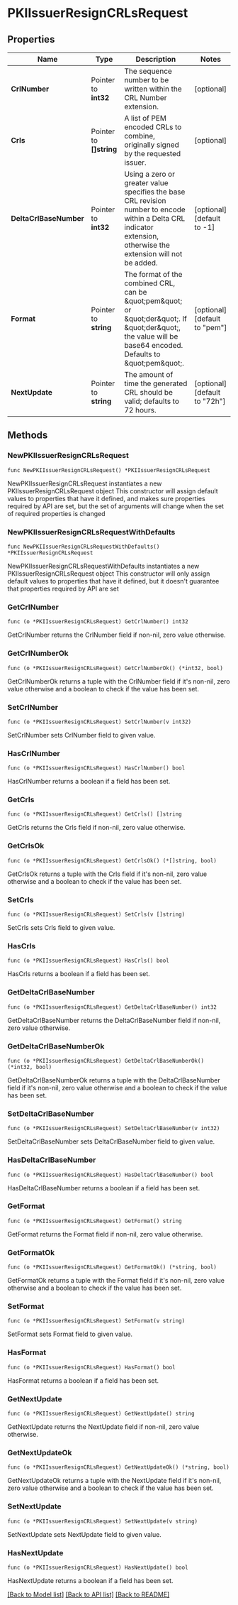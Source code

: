 # PKIIssuerResignCRLsRequest

## Properties

Name | Type | Description | Notes
------------ | ------------- | ------------- | -------------
**CrlNumber** | Pointer to **int32** | The sequence number to be written within the CRL Number extension. | [optional] 
**Crls** | Pointer to **[]string** | A list of PEM encoded CRLs to combine, originally signed by the requested issuer. | [optional] 
**DeltaCrlBaseNumber** | Pointer to **int32** | Using a zero or greater value specifies the base CRL revision number to encode within a Delta CRL indicator extension, otherwise the extension will not be added. | [optional] [default to -1]
**Format** | Pointer to **string** | The format of the combined CRL, can be \&quot;pem\&quot; or \&quot;der\&quot;. If \&quot;der\&quot;, the value will be base64 encoded. Defaults to \&quot;pem\&quot;. | [optional] [default to "pem"]
**NextUpdate** | Pointer to **string** | The amount of time the generated CRL should be valid; defaults to 72 hours. | [optional] [default to "72h"]

## Methods

### NewPKIIssuerResignCRLsRequest

`func NewPKIIssuerResignCRLsRequest() *PKIIssuerResignCRLsRequest`

NewPKIIssuerResignCRLsRequest instantiates a new PKIIssuerResignCRLsRequest object
This constructor will assign default values to properties that have it defined,
and makes sure properties required by API are set, but the set of arguments
will change when the set of required properties is changed

### NewPKIIssuerResignCRLsRequestWithDefaults

`func NewPKIIssuerResignCRLsRequestWithDefaults() *PKIIssuerResignCRLsRequest`

NewPKIIssuerResignCRLsRequestWithDefaults instantiates a new PKIIssuerResignCRLsRequest object
This constructor will only assign default values to properties that have it defined,
but it doesn't guarantee that properties required by API are set

### GetCrlNumber

`func (o *PKIIssuerResignCRLsRequest) GetCrlNumber() int32`

GetCrlNumber returns the CrlNumber field if non-nil, zero value otherwise.

### GetCrlNumberOk

`func (o *PKIIssuerResignCRLsRequest) GetCrlNumberOk() (*int32, bool)`

GetCrlNumberOk returns a tuple with the CrlNumber field if it's non-nil, zero value otherwise
and a boolean to check if the value has been set.

### SetCrlNumber

`func (o *PKIIssuerResignCRLsRequest) SetCrlNumber(v int32)`

SetCrlNumber sets CrlNumber field to given value.

### HasCrlNumber

`func (o *PKIIssuerResignCRLsRequest) HasCrlNumber() bool`

HasCrlNumber returns a boolean if a field has been set.

### GetCrls

`func (o *PKIIssuerResignCRLsRequest) GetCrls() []string`

GetCrls returns the Crls field if non-nil, zero value otherwise.

### GetCrlsOk

`func (o *PKIIssuerResignCRLsRequest) GetCrlsOk() (*[]string, bool)`

GetCrlsOk returns a tuple with the Crls field if it's non-nil, zero value otherwise
and a boolean to check if the value has been set.

### SetCrls

`func (o *PKIIssuerResignCRLsRequest) SetCrls(v []string)`

SetCrls sets Crls field to given value.

### HasCrls

`func (o *PKIIssuerResignCRLsRequest) HasCrls() bool`

HasCrls returns a boolean if a field has been set.

### GetDeltaCrlBaseNumber

`func (o *PKIIssuerResignCRLsRequest) GetDeltaCrlBaseNumber() int32`

GetDeltaCrlBaseNumber returns the DeltaCrlBaseNumber field if non-nil, zero value otherwise.

### GetDeltaCrlBaseNumberOk

`func (o *PKIIssuerResignCRLsRequest) GetDeltaCrlBaseNumberOk() (*int32, bool)`

GetDeltaCrlBaseNumberOk returns a tuple with the DeltaCrlBaseNumber field if it's non-nil, zero value otherwise
and a boolean to check if the value has been set.

### SetDeltaCrlBaseNumber

`func (o *PKIIssuerResignCRLsRequest) SetDeltaCrlBaseNumber(v int32)`

SetDeltaCrlBaseNumber sets DeltaCrlBaseNumber field to given value.

### HasDeltaCrlBaseNumber

`func (o *PKIIssuerResignCRLsRequest) HasDeltaCrlBaseNumber() bool`

HasDeltaCrlBaseNumber returns a boolean if a field has been set.

### GetFormat

`func (o *PKIIssuerResignCRLsRequest) GetFormat() string`

GetFormat returns the Format field if non-nil, zero value otherwise.

### GetFormatOk

`func (o *PKIIssuerResignCRLsRequest) GetFormatOk() (*string, bool)`

GetFormatOk returns a tuple with the Format field if it's non-nil, zero value otherwise
and a boolean to check if the value has been set.

### SetFormat

`func (o *PKIIssuerResignCRLsRequest) SetFormat(v string)`

SetFormat sets Format field to given value.

### HasFormat

`func (o *PKIIssuerResignCRLsRequest) HasFormat() bool`

HasFormat returns a boolean if a field has been set.

### GetNextUpdate

`func (o *PKIIssuerResignCRLsRequest) GetNextUpdate() string`

GetNextUpdate returns the NextUpdate field if non-nil, zero value otherwise.

### GetNextUpdateOk

`func (o *PKIIssuerResignCRLsRequest) GetNextUpdateOk() (*string, bool)`

GetNextUpdateOk returns a tuple with the NextUpdate field if it's non-nil, zero value otherwise
and a boolean to check if the value has been set.

### SetNextUpdate

`func (o *PKIIssuerResignCRLsRequest) SetNextUpdate(v string)`

SetNextUpdate sets NextUpdate field to given value.

### HasNextUpdate

`func (o *PKIIssuerResignCRLsRequest) HasNextUpdate() bool`

HasNextUpdate returns a boolean if a field has been set.


[[Back to Model list]](../README.md#documentation-for-models) [[Back to API list]](../README.md#documentation-for-api-endpoints) [[Back to README]](../README.md)



